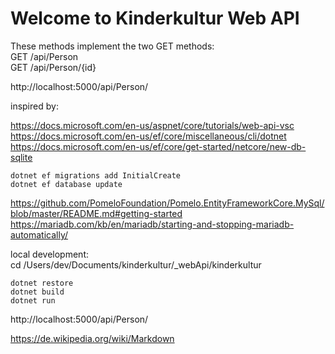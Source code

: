 # Welcome to Kinderkultur Web API

These methods implement the two GET methods:  
GET /api/Person  
GET /api/Person/{id}  

http://localhost:5000/api/Person/

inspired by:

https://docs.microsoft.com/en-us/aspnet/core/tutorials/web-api-vsc  
https://docs.microsoft.com/en-us/ef/core/miscellaneous/cli/dotnet  
https://docs.microsoft.com/en-us/ef/core/get-started/netcore/new-db-sqlite

    dotnet ef migrations add InitialCreate  
    dotnet ef database update  


https://github.com/PomeloFoundation/Pomelo.EntityFrameworkCore.MySql/blob/master/README.md#getting-started  
https://mariadb.com/kb/en/mariadb/starting-and-stopping-mariadb-automatically/  

local development:  
cd /Users/dev/Documents/kinderkultur/_webApi/kinderkultur

    dotnet restore  
    dotnet build  
    dotnet run  

http://localhost:5000/api/Person/  

https://de.wikipedia.org/wiki/Markdown  